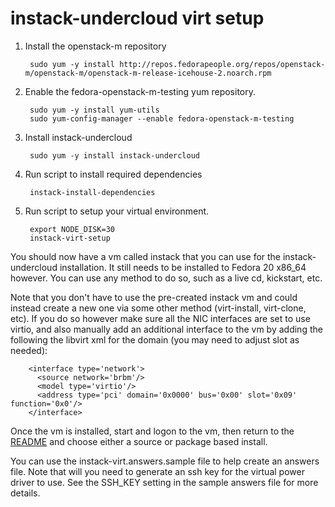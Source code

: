 instack-undercloud virt setup
=============================

1. Install the openstack-m repository

        sudo yum -y install http://repos.fedorapeople.org/repos/openstack-m/openstack-m/openstack-m-release-icehouse-2.noarch.rpm

1. Enable the fedora-openstack-m-testing yum repository.

        sudo yum -y install yum-utils
        sudo yum-config-manager --enable fedora-openstack-m-testing

1. Install instack-undercloud

        sudo yum -y install instack-undercloud

1. Run script to install required dependencies

        instack-install-dependencies

1. Run script to setup your virtual environment.

        export NODE_DISK=30
        instack-virt-setup


You should now have a vm called instack that you can use for the
instack-undercloud installation. It still needs to be installed to Fedora 20
x86_64 however. You can use any method to do so, such as a live cd, kickstart,
etc.

Note that you don't have to use the pre-created instack vm and could instead create a
new one via some other method (virt-install, virt-clone, etc). If you do so
however make sure all the NIC interfaces are set to use virtio, and also
manually add an additional interface to the vm by adding the following the
libvirt xml for the domain (you may need to adjust slot as needed):

        <interface type='network'>
          <source network='brbm'/>
          <model type='virtio'/>
          <address type='pci' domain='0x0000' bus='0x00' slot='0x09' function='0x0'/>
        </interface>


Once the vm is installed, start and logon to the vm, then return to the
[README](README.md) and choose either a source or package based install.

You can use the instack-virt.answers.sample file to help create an answers
file. Note that will you need to generate an ssh key for the virtual power
driver to use. See the SSH_KEY setting in the sample answers file for more
details.
